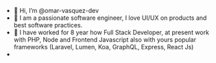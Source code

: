 - 👋 Hi, I’m @omar-vasquez-dev
- 👀 I am a passionate software engineer, I love UI/UX on products and best software practices.
- 🌱 I have worked for 8 year how Full Stack Developer, at present work with PHP, Node and Frontend Javascript also with yours popular frameworks (Laravel, Lumen, Koa, GraphQL, Express, React Js)
- 
<!---
omar-vasquez-dev/omar-vasquez-dev is a ✨ special ✨ repository because its `README.md` (this file) appears on your GitHub profile.
You can click the Preview link to take a look at your changes.
--->
